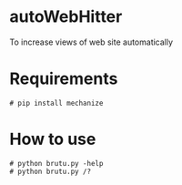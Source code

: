 # autoWebHitter
 To increase views of web site automatically

# Requirements
```
# pip install mechanize
```

# How to use
```
# python brutu.py -help
# python brutu.py /?
```
